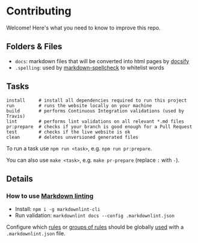 # Contributing

Welcome! Here's what you need to know to improve this repo.

## Folders & Files

- `docs`: markdown files that will be converted into html pages by [docsify](https://docsify.js.org/#/)
- `.spelling`: used by [markdown-spellcheck](https://www.npmjs.com/package/markdown-spellcheck) to whitelist words

## Tasks

```shell
install     # install all dependencies required to run this project
run         # runs the website locally on your machine
build       # performs Continuous Integration validations (used by Travis)
lint        # performs lint validations on all relevant *.md files
pr:prepare  # checks if your branch is good enough for a Pull Request
test        # checks if the live website is ok
clean       # deletes unversioned generated files
```

To run a task use `npm run <task>`, e.g. `npm run pr:prepare`.

You can also use `make <task>`, e.g. `make pr-prepare` (replace `:` with `-`).

## Details

### How to use [Markdown linting](https://github.com/DavidAnson/markdownlint)

- Install: `npm i -g markdownlint-cli`
- Run validation: `markdownlint docs --config .markdownlint.json`

Configure which [rules](https://github.com/DavidAnson/markdownlint#rules--aliases) or [groups of rules](https://github.com/DavidAnson/markdownlint#tags) should be globally [used](https://github.com/DavidAnson/markdownlint#optionsconfig) with a `.markdownlint.json` file.
